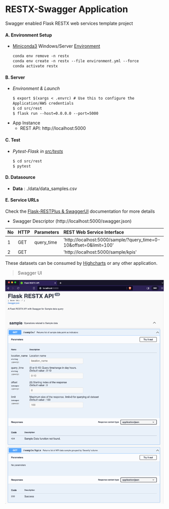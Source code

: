 # RESTX-Swagger Application
Swagger enabled Flask RESTX web services template project

#### A. Environment Setup
- [Miniconda3](https://docs.conda.io/projects/conda/en/latest/user-guide/install/linux.html) Windows/Server [Environment](https://docs.conda.io/projects/conda/en/latest/user-guide/tasks/manage-environments.html)
    ```
    conda env remove -n restx
    conda env create -n restx --file environment.yml --force
    conda activate restx
    ```

#### B. Server 

- *Environment & Launch*
    ```
    $ export $(xargs < .envrc) # Use this to configure the Application/AWS credentials
    $ cd src/rest
    $ flask run --host=0.0.0.0 --port=5000
    ```
- App Instance
    - REST API: http://localhost:5000


#### C. Test 
- *Pytest-Flask in [src/tests](./src)*
    ```
    $ cd src/rest
    $ pytest
    ```
#### D. Datasource 

- **Data** : ./data/data_samples.csv

#### E. Service URLs

Check the [Flask-RESTPlus & SwaggerUI](https://flask-restplus.readthedocs.io/en/stable/) documentation for more details

- Swagger Descriptor (http://localhost:5000/swagger.json)

| No | HTTP   | Parameters                               | REST Web Service Interface                                                |
|:---| :------|:-----------------------------------------| :------------------------------------------------------------------------ |
| 1  | GET    | query_time                               | 'http://localhost:5000/sample/?query_time=0-10&offset=0&limit=100'        |
| 2  | GET    |                                          | 'http://localhost:5000/sample/kpis'                                       |

These datasets can be consumed by [Highcharts](https://www.highcharts.com/demo) or any other application. 

> Swagger UI

[![Swagger UI](./data/swagger-screenshot.png)](./data/swagger-screenshot.png?raw=true "Swagger UI")